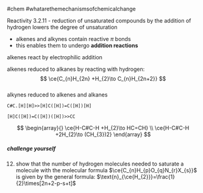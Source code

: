 #chem #whatarethemechanismsofchemicalchange  
  
Reactivity 3.2.11 - reduction of unsaturated compounds by the addition of hydrogen lowers the degree of unsaturation  
  
- alkenes and alkynes contain reactive $\pi$ bonds  
- this enables them to undergo **addition reactions**  
  
alkenes react by electrophilic addition  
  
alkenes reduced to alkanes by reacting with hydrogen:  
$$  
\ce{C_{n}H_{2n} +H_{2}\to C_{n}H_{2n+2}}  
$$  
alkynes reduced to alkenes and alkanes  
```smiles  
C#C.[H][H]>>[H]C([H])=C([H])[H]  
```  
```smiles  
[H]C([H])=C([H])([H])>>CC  
```  
  
$$  
\begin{array}{}  
\ce{H-C#C-H +H_{2}\to HC=CH} \\  
\ce{H-C#C-H +2H_{2}\to (CH_{3})2}  
\end{array}  
$$  
##### challenge yourself  
12. show that the number of hydrogen molecules needed to saturate a molecule with the molecular formula $\ce{C_{n}H_{p}O_{q}N_{r}X_{s}}$ is given by the general formula: $\text{n}_{\ce{H_{2}}}=\frac{1}{2}\times[2n+2-p-s+t]$  
